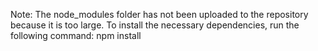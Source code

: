 Note: The node_modules folder has not been uploaded to the repository because it is too large. To install the necessary dependencies,
run the following command: npm install
